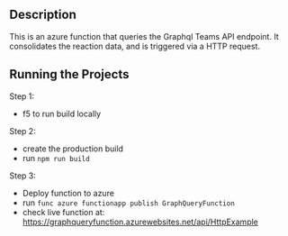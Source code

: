 ## Description
This is an azure function that queries the Graphql Teams API endpoint. It consolidates the reaction data, and is triggered via a HTTP request.


## Running the Projects
Step 1: 
- f5 to run build locally

Step 2: 
- create the production build 
- run `npm run build`

Step 3: 
- Deploy function to azure
- run `func azure functionapp publish GraphQueryFunction`
- check live function at: https://graphqueryfunction.azurewebsites.net/api/HttpExample